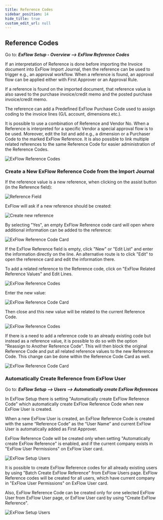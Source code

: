 ```yaml
---
title: Reference Codes
sidebar_position: 14
hide_title: true
custom_edit_url: null
---
```

## Reference Codes

Go to: ***ExFlow Setup - Overview --> ExFlow Reference Codes***

If an interpretation of Reference is done before importing the Invoice document into ExFlow Import Journal, then the reference can be used to trigger e.g., an approval workflow. When a reference is found, an approval flow can be applied either with First Approver or an Approval Rule.

If a reference is found on the imported document, that reference value is also saved to the purchase invoice/credit memo and the posted purchase invoice/credit memo.

The reference can add a Predefined ExFlow Purchase Code used to assign coding to the invoice lines (G/L account, dimensions etc.).

It is possible to use a combination of Reference and Vendor No. When a Reference is interpreted for a specific Vendor a special approval flow is to be used. Moreover, edit the list and add e.g., a dimension or a Purchaser Code to the marked ExFlow Reference. It is also possible to link multiple related references to the same Reference Code for easier administration of the Reference Codes.

![ExFlow Reference Codes](@site/static/img/media/reference-codes-001.png)


### Create a New ExFlow Reference Code from the Import Journal

If the reference value is a new reference, when clicking on the assist button (in the Reference field):

![Reference Field](@site/static/img/media/reference-code-001.png)

ExFlow will ask if a new reference should be created:

![Create new reference](@site/static/img/media/reference-code-is-missing-001.png)

By selecting "Yes", an empty ExFlow Reference code card will open where additional information can be added to the reference:

![ExFlow Reference Code Card](@site/static/img/media/reference-code-002.png)

If the ExFlow Reference field is empty, click "New" or "Edit List" and enter the information directly on the line. An alternative route is to click "Edit" to open the reference card and edit the information there.

To add a related reference to the Reference code, click on "ExFlow Related Reference Values" and Edit Lines.

![ExFlow Reference Codes](@site/static/img/media/reference-codes-002.png)

Enter the new value:

![ExFlow Reference Code Card](@site/static/img/media/reference-code-003-related-reference-values.png)

Then close and this new value will be related to the current Reference Code.

![ExFlow Reference Codes](@site/static/img/media/reference-codes-003.png)

If there is a need to add a reference code to an already existing code but instead as a reference value, it is possible to do so with the option "Reassign to Another Reference Code". This will then block the original Reference Code and put all related reference values to the new Reference Code. This change can be done within the Reference Code Card as well.

![ExFlow Reference Code Card](@site/static/img/media/reference-codes-004.png)


### Automatically Create Reference from ExFlow User
Go to: ***ExFlow Setup --> Users --> Automatically create ExFlow References***

In ExFlow Setup there is setting "Automatically create ExFlow Reference Code" which automatically create ExFlow Reference Code when new ExFlow User is created.

When a new ExFlow User is created, an ExFlow Reference Code is created with the same “Reference Code” as the “User Name” and current ExFlow User is automatically added as First Approver.

ExFlow Reference Code will be created only when setting "Automatically create ExFlow Reference" is enabled, and if the current company exists in "ExFlow User Permissions" on ExFlow User card.

![ExFlow Setup Users](@site/static/img/media/exflow-setup-users-002.png)

It is possible to create ExFlow Reference codes for all already existing users by using "Batch Create ExFlow Reference" from ExFlow Users page. ExFlow Reference codes will be created for all users, which have current company in "ExFlow User Permissions" on ExFlow User card.

Also, ExFlow Reference Code can be created only for one selected ExFlow User from ExFlow User page, or ExFlow User card by using "Create ExFlow Reference".

![ExFlow Setup Users](@site/static/img/media/exflow-users-002.png)
